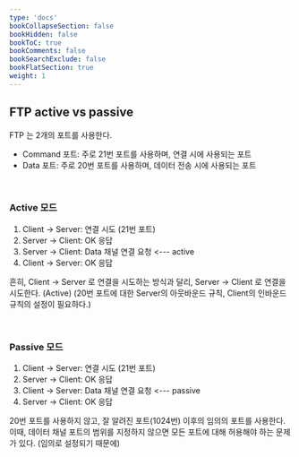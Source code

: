 ```yaml
---
type: 'docs'
bookCollapseSection: false
bookHidden: false
bookToC: true
bookComments: false
bookSearchExclude: false
bookFlatSection: true
weight: 1
---
```


## FTP active vs passive

FTP 는 2개의 포트를 사용한다.
 - Command 포트: 주로 21번 포트를 사용하며, 연결 시에 사용되는 포트
 - Data 포트: 주로 20번 포트를 사용하며, 데이터 전송 시에 사용되는 포트

 
 <br>

### Active 모드

1. Client -> Server: 연결 시도 (21번 포트)
2. Server -> Client: OK 응답
3. Server -> Client: Data 채널 연결 요청 <--- active
4. Client -> Server: OK 응답


흔히, Client -> Server 로 연결을 시도하는 방식과 달리, Server -> Client 로 연결을 시도한다. (Active)
(20번 포트에 대한 Server의 아웃바운드 규칙, Client의 인바운드 규칙의 설정이 필요하다.)

<br>

### Passive 모드

1. Client -> Server: 연결 시도 (21번 포트)
2. Server -> Client: OK 응답
3. Client -> Server: Data 채널 연결 요청 <--- passive
4. Server -> Client: OK 응답

20번 포트를 사용하지 않고, 잘 알려진 포트(1024번) 이후의 임의의 포트를 사용한다.
이때, 데이터 채널 포트의 범위를 지정하지 않으면 모든 포트에 대해 허용해야 하는 문제가 있다. (임의로 설정되기 때문에)
